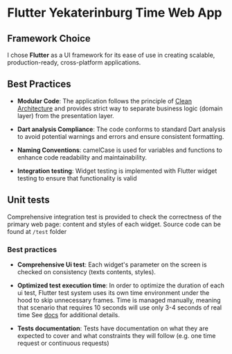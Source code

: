 # Flutter Yekaterinburg Time Web App

## Framework Choice

I chose **Flutter** as a UI framework for its ease
of use in creating scalable, production-ready, cross-platform applications.

## Best Practices

- **Modular Code**: The application follows the principle
  of [Clean Architecture](https://www.geeksforgeeks.org/complete-guide-to-clean-architecture/)
  and provides strict way to separate business logic (domain layer) from the presentation layer.

- **Dart analysis Compliance**: The code conforms to standard Dart analysis
  to avoid potential warnings and errors and ensure consistent formatting.

- **Naming Conventions**: camelCase is used for variables and functions
  to enhance code readability and maintainability.

- **Integration testing**: Widget testing is implemented with
  Flutter widget testing to ensure that functionality is valid

## Unit tests

Comprehensive integration test is provided to check the correctness
of the primary web page: content and styles of each widget.
Source code can be found at `/test` folder

### Best practices

- **Comprehensive Ui test**: Each widget's parameter on the screen is checked on consistency (texts contents, styles). 

- **Optimized test execution time**: In order to optimize the duration of each ui test,
  Flutter test system uses its own time environment under the hood to skip unnecessary frames.
  Time is managed manually, meaning that scenario that requires 10 seconds will use only 3-4 seconds of real time
  See [docs](https://api.flutter.dev/flutter/flutter_test/WidgetTester/pump.html) for additional details.

- **Tests documentation**: Tests have documentation on what they are expected to cover
  and what constraints they will follow (e.g. one time request or continuous requests)
